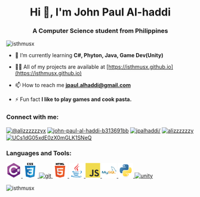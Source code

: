 <h1 align="center">Hi 👋, I'm John Paul Al-haddi</h1>
<h3 align="center">A Computer Science student from Philippines</h3>

<p align="left"> <img src="https://komarev.com/ghpvc/?username=isthmusx&label=Profile%20views&color=0e75b6&style=flat" alt="isthmusx" /> </p>

- 🌱 I’m currently learning **C#, Phyton, Java, Game Dev(Unity)**

- 👨‍💻 All of my projects are available at [https://isthmusx.github.io](https://isthmusx.github.io)

- 📫 How to reach me **jpaul.alhaddi@gmail.com**

- ⚡ Fun fact **I like to play games and cook pasta.**

<h3 align="left">Connect with me:</h3>
<p align="left">
<a href="https://twitter.com/@alizzzzzzyx" target="blank"><img align="center" src="https://raw.githubusercontent.com/rahuldkjain/github-profile-readme-generator/master/src/images/icons/Social/twitter.svg" alt="@alizzzzzzyx" height="30" width="40" /></a>
<a href="https://linkedin.com/in/john-paul-al-haddi-b313691bb" target="blank"><img align="center" src="https://raw.githubusercontent.com/rahuldkjain/github-profile-readme-generator/master/src/images/icons/Social/linked-in-alt.svg" alt="john-paul-al-haddi-b313691bb" height="30" width="40" /></a>
<a href="https://fb.com/jpalhaddi/" target="blank"><img align="center" src="https://raw.githubusercontent.com/rahuldkjain/github-profile-readme-generator/master/src/images/icons/Social/facebook.svg" alt="jpalhaddi/" height="30" width="40" /></a>
<a href="https://instagram.com/alizzzzzzy" target="blank"><img align="center" src="https://raw.githubusercontent.com/rahuldkjain/github-profile-readme-generator/master/src/images/icons/Social/instagram.svg" alt="alizzzzzzy" height="30" width="40" /></a>
<a href="https://www.youtube.com/channel/UCs1dG05xdE0zX0mGLK1SNeQ" target="blank"><img align="center" src="https://raw.githubusercontent.com/rahuldkjain/github-profile-readme-generator/master/src/images/icons/Social/youtube.svg" alt="UCs1dG05xdE0zX0mGLK1SNeQ" height="30" width="40" /></a>
</p>

<h3 align="left">Languages and Tools:</h3>
<p align="left"> <a href="https://www.w3schools.com/cs/" target="_blank" rel="noreferrer"> <img src="https://raw.githubusercontent.com/devicons/devicon/master/icons/csharp/csharp-original.svg" alt="csharp" width="40" height="40"/> </a> <a href="https://www.w3schools.com/css/" target="_blank" rel="noreferrer"> <img src="https://raw.githubusercontent.com/devicons/devicon/master/icons/css3/css3-original-wordmark.svg" alt="css3" width="40" height="40"/> </a> <a href="https://git-scm.com/" target="_blank" rel="noreferrer"> <img src="https://www.vectorlogo.zone/logos/git-scm/git-scm-icon.svg" alt="git" width="40" height="40"/> </a> <a href="https://www.w3.org/html/" target="_blank" rel="noreferrer"> <img src="https://raw.githubusercontent.com/devicons/devicon/master/icons/html5/html5-original-wordmark.svg" alt="html5" width="40" height="40"/> </a> <a href="https://www.java.com" target="_blank" rel="noreferrer"> <img src="https://raw.githubusercontent.com/devicons/devicon/master/icons/java/java-original.svg" alt="java" width="40" height="40"/> </a> <a href="https://developer.mozilla.org/en-US/docs/Web/JavaScript" target="_blank" rel="noreferrer"> <img src="https://raw.githubusercontent.com/devicons/devicon/master/icons/javascript/javascript-original.svg" alt="javascript" width="40" height="40"/> </a> <a href="https://www.mysql.com/" target="_blank" rel="noreferrer"> <img src="https://raw.githubusercontent.com/devicons/devicon/master/icons/mysql/mysql-original-wordmark.svg" alt="mysql" width="40" height="40"/> </a> <a href="https://www.python.org" target="_blank" rel="noreferrer"> <img src="https://raw.githubusercontent.com/devicons/devicon/master/icons/python/python-original.svg" alt="python" width="40" height="40"/> </a> <a href="https://unity.com/" target="_blank" rel="noreferrer"> <img src="https://www.vectorlogo.zone/logos/unity3d/unity3d-icon.svg" alt="unity" width="40" height="40"/> </a> </p>

<p><img align="center" src="https://github-readme-stats.vercel.app/api/top-langs?username=isthmusx&show_icons=true&locale=en&layout=compact" alt="isthmusx" /></p>

